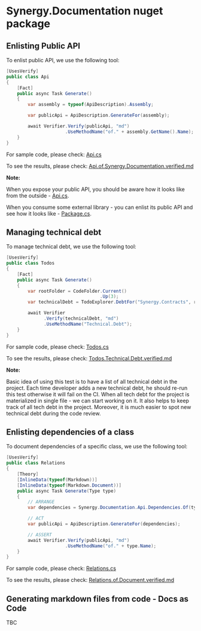 # Synergy.Documentation nuget package

[//]: # (TODO Convert this markdown to docs as code)

## Enlisting Public API

To enlist public API, we use the following tool:

```csharp
[UsesVerify]
public class Api
{
    [Fact]
    public async Task Generate()
    {
        var assembly = typeof(ApiDescription).Assembly;

        var publicApi = ApiDescription.GenerateFor(assembly);

        await Verifier.Verify(publicApi, "md")
                      .UseMethodName("of." + assembly.GetName().Name);
    }
}
```

For sample code, please check: [Api.cs](Synergy.Documentation.Tests/Architecture/Public/Api.cs)

To see the results, please check: [Api.of.Synergy.Documentation.verified.md](Synergy.Documentation.Tests/Architecture/Public/Api.of.Synergy.Documentation.verified.md)

**Note:**

When you expose your public API, you should be aware how it looks like from the outside - [Api.cs](Synergy.Documentation.Tests/Architecture/Public/Api.cs).

When you consume some external library - you can enlist its public API and see how it looks like - [Package.cs](Synergy.Documentation.Tests/Architecture/Public/Package.cs).

## Managing technical debt

To manage technical debt, we use the following tool:

```csharp
[UsesVerify]
public class Todos
{
    [Fact]
    public async Task Generate()
    {
        var rootFolder = CodeFolder.Current()
                                   .Up(3);
        var technicalDebt = TodoExplorer.DebtFor("Synergy.Contracts", rootFolder);

        await Verifier
              .Verify(technicalDebt, "md")
              .UseMethodName("Technical.Debt");
    }
}
```

For sample code, please check: [Todos.cs](Synergy.Documentation.Tests/Architecture/Debt/Todos.cs)

To see the results, please check: [Todos.Technical.Debt.verified.md](Synergy.Documentation.Tests/Architecture/Debt/Todos.Technical.Debt.verified.md)

**Note:** 

Basic idea of using this test is to have a list of all technical debt in the project.
Each time developer adds a new technical debt, he should re-run this test otherwise it will fail on the CI.
When all tech debt for the project is materialized in single file - we can start working on it.
It also helps to keep track of all tech debt in the project.
Moreover, it is much easier to spot new technical debt during the code review.

## Enlisting dependencies of a class

To document dependencies of a specific class, we use the following tool:

```csharp
[UsesVerify]
public class Relations
{
    [Theory]
    [InlineData(typeof(Markdown))]
    [InlineData(typeof(Markdown.Document))]
    public async Task Generate(Type type)
    {
        // ARRANGE
        var dependencies = Synergy.Documentation.Api.Dependencies.Of(type);

        // ACT
        var publicApi = ApiDescription.GenerateFor(dependencies);

        // ASSERT
        await Verifier.Verify(publicApi, "md")
                      .UseMethodName("of." + type.Name);
    }
}
```

For sample code, please check: [Relations.cs](Synergy.Documentation.Tests/Architecture/Dependencies/Relations.cs)

To see the results, please check: [Relations.of.Document.verified.md](Synergy.Documentation.Tests/Architecture/Dependencies/Relations.of.Document.verified.md)

[//]: # (TODO Write the documentation of Dependencies genaretor)

## Generating markdown files from code - Docs as Code

TBC

[//]: # (TODO Write the documentation of Markdown class usage)

